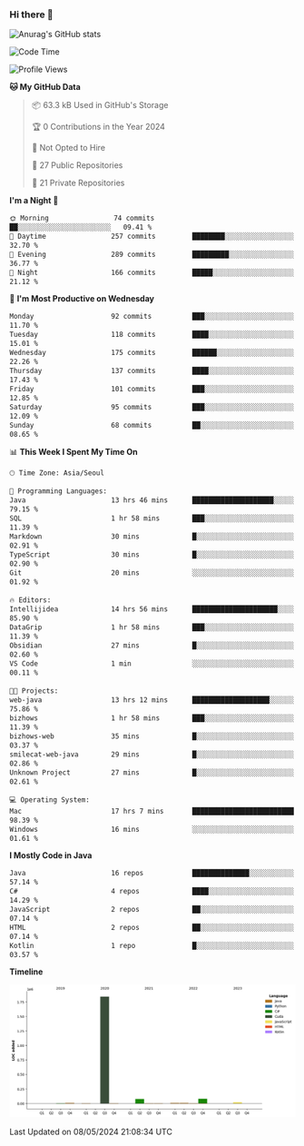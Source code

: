 ### Hi there 👋

![Anurag's GitHub stats](https://github-readme-stats.vercel.app/api?username=pllap&show_icons=true&theme=github_dark)

<!--START_SECTION:waka-->
![Code Time](http://img.shields.io/badge/Code%20Time-1%2C085%20hrs%2018%20mins-blue)

![Profile Views](http://img.shields.io/badge/Profile%20Views-0-blue)

**🐱 My GitHub Data** 

> 📦 63.3 kB Used in GitHub's Storage 
 > 
> 🏆 0 Contributions in the Year 2024
 > 
> 🚫 Not Opted to Hire
 > 
> 📜 27 Public Repositories 
 > 
> 🔑 21 Private Repositories 
 > 
**I'm a Night 🦉** 

```text
🌞 Morning                74 commits          ██░░░░░░░░░░░░░░░░░░░░░░░   09.41 % 
🌆 Daytime                257 commits         ████████░░░░░░░░░░░░░░░░░   32.70 % 
🌃 Evening                289 commits         █████████░░░░░░░░░░░░░░░░   36.77 % 
🌙 Night                  166 commits         █████░░░░░░░░░░░░░░░░░░░░   21.12 % 
```
📅 **I'm Most Productive on Wednesday** 

```text
Monday                   92 commits          ███░░░░░░░░░░░░░░░░░░░░░░   11.70 % 
Tuesday                  118 commits         ████░░░░░░░░░░░░░░░░░░░░░   15.01 % 
Wednesday                175 commits         ██████░░░░░░░░░░░░░░░░░░░   22.26 % 
Thursday                 137 commits         ████░░░░░░░░░░░░░░░░░░░░░   17.43 % 
Friday                   101 commits         ███░░░░░░░░░░░░░░░░░░░░░░   12.85 % 
Saturday                 95 commits          ███░░░░░░░░░░░░░░░░░░░░░░   12.09 % 
Sunday                   68 commits          ██░░░░░░░░░░░░░░░░░░░░░░░   08.65 % 
```


📊 **This Week I Spent My Time On** 

```text
🕑︎ Time Zone: Asia/Seoul

💬 Programming Languages: 
Java                     13 hrs 46 mins      ████████████████████░░░░░   79.15 % 
SQL                      1 hr 58 mins        ███░░░░░░░░░░░░░░░░░░░░░░   11.39 % 
Markdown                 30 mins             █░░░░░░░░░░░░░░░░░░░░░░░░   02.91 % 
TypeScript               30 mins             █░░░░░░░░░░░░░░░░░░░░░░░░   02.90 % 
Git                      20 mins             ░░░░░░░░░░░░░░░░░░░░░░░░░   01.92 % 

🔥 Editors: 
Intellijidea             14 hrs 56 mins      █████████████████████░░░░   85.90 % 
DataGrip                 1 hr 58 mins        ███░░░░░░░░░░░░░░░░░░░░░░   11.39 % 
Obsidian                 27 mins             █░░░░░░░░░░░░░░░░░░░░░░░░   02.60 % 
VS Code                  1 min               ░░░░░░░░░░░░░░░░░░░░░░░░░   00.11 % 

🐱‍💻 Projects: 
web-java                 13 hrs 12 mins      ███████████████████░░░░░░   75.86 % 
bizhows                  1 hr 58 mins        ███░░░░░░░░░░░░░░░░░░░░░░   11.39 % 
bizhows-web              35 mins             █░░░░░░░░░░░░░░░░░░░░░░░░   03.37 % 
smilecat-web-java        29 mins             █░░░░░░░░░░░░░░░░░░░░░░░░   02.86 % 
Unknown Project          27 mins             █░░░░░░░░░░░░░░░░░░░░░░░░   02.61 % 

💻 Operating System: 
Mac                      17 hrs 7 mins       █████████████████████████   98.39 % 
Windows                  16 mins             ░░░░░░░░░░░░░░░░░░░░░░░░░   01.61 % 
```

**I Mostly Code in Java** 

```text
Java                     16 repos            ██████████████░░░░░░░░░░░   57.14 % 
C#                       4 repos             ████░░░░░░░░░░░░░░░░░░░░░   14.29 % 
JavaScript               2 repos             ██░░░░░░░░░░░░░░░░░░░░░░░   07.14 % 
HTML                     2 repos             ██░░░░░░░░░░░░░░░░░░░░░░░   07.14 % 
Kotlin                   1 repo              █░░░░░░░░░░░░░░░░░░░░░░░░   03.57 % 
```



**Timeline**

![Lines of Code chart](https://raw.githubusercontent.com/pllap/pllap/main/assets/bar_graph.png)


 Last Updated on 08/05/2024 21:08:34 UTC
<!--END_SECTION:waka-->


<!--
**pllap/pllap** is a ✨ _special_ ✨ repository because its `README.md` (this file) appears on your GitHub profile.

Here are some ideas to get you started:

- 🔭 I’m currently working on ...
- 🌱 I’m currently learning ...
- 👯 I’m looking to collaborate on ...
- 🤔 I’m looking for help with ...
- 💬 Ask me about ...
- 📫 How to reach me: ...
- 😄 Pronouns: ...
- ⚡ Fun fact: ...
-->
